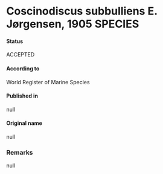 Coscinodiscus subbulliens E. Jørgensen, 1905 SPECIES
=======

#### Status
ACCEPTED

#### According to
World Register of Marine Species

#### Published in
null

#### Original name
null

### Remarks
null